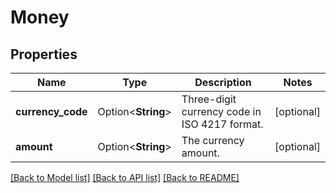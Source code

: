 # Money

## Properties

Name | Type | Description | Notes
------------ | ------------- | ------------- | -------------
**currency_code** | Option<**String**> | Three-digit currency code in ISO 4217 format. | [optional]
**amount** | Option<**String**> | The currency amount. | [optional]

[[Back to Model list]](../README.md#documentation-for-models) [[Back to API list]](../README.md#documentation-for-api-endpoints) [[Back to README]](../README.md)


